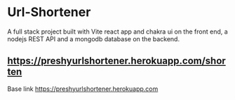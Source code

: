 # Url-Shortener

A full stack project built with Vite react app and chakra ui on the front end, a nodejs REST API and a mongodb database on the backend.


## https://preshyurlshortener.herokuapp.com/shorten

Base link
https://preshyurlshortener.herokuapp.com

